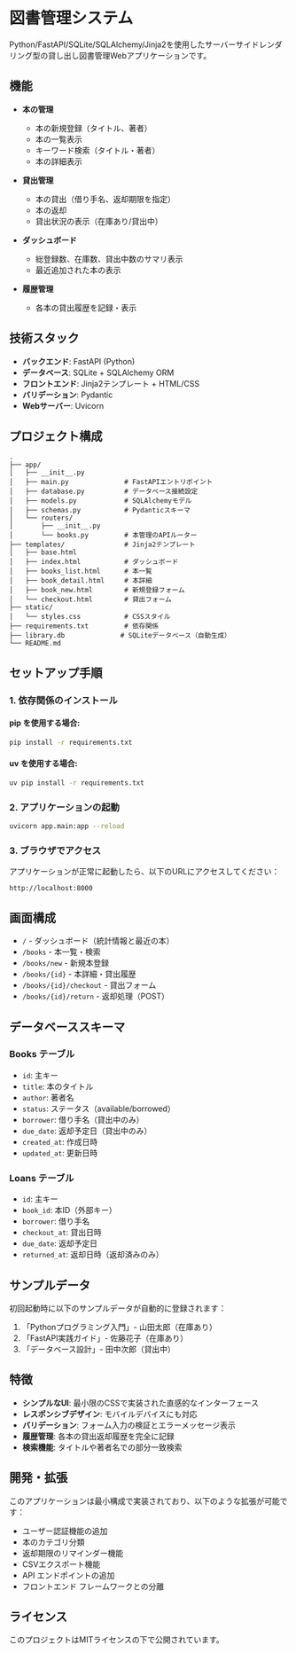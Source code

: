 # 図書管理システム

Python/FastAPI/SQLite/SQLAlchemy/Jinja2を使用したサーバーサイドレンダリング型の貸し出し図書管理Webアプリケーションです。

## 機能

- **本の管理**
  - 本の新規登録（タイトル、著者）
  - 本の一覧表示
  - キーワード検索（タイトル・著者）
  - 本の詳細表示

- **貸出管理**
  - 本の貸出（借り手名、返却期限を指定）
  - 本の返却
  - 貸出状況の表示（在庫あり/貸出中）

- **ダッシュボード**
  - 総登録数、在庫数、貸出中数のサマリ表示
  - 最近追加された本の表示

- **履歴管理**
  - 各本の貸出履歴を記録・表示

## 技術スタック

- **バックエンド**: FastAPI (Python)
- **データベース**: SQLite + SQLAlchemy ORM
- **フロントエンド**: Jinja2テンプレート + HTML/CSS
- **バリデーション**: Pydantic
- **Webサーバー**: Uvicorn

## プロジェクト構成

```
.
├── app/
│   ├── __init__.py
│   ├── main.py              # FastAPIエントリポイント
│   ├── database.py          # データベース接続設定
│   ├── models.py            # SQLAlchemyモデル
│   ├── schemas.py           # Pydanticスキーマ
│   └── routers/
│       ├── __init__.py
│       └── books.py         # 本管理のAPIルーター
├── templates/               # Jinja2テンプレート
│   ├── base.html
│   ├── index.html           # ダッシュボード
│   ├── books_list.html      # 本一覧
│   ├── book_detail.html     # 本詳細
│   ├── book_new.html        # 新規登録フォーム
│   └── checkout.html        # 貸出フォーム
├── static/
│   └── styles.css           # CSSスタイル
├── requirements.txt         # 依存関係
├── library.db              # SQLiteデータベース（自動生成）
└── README.md
```

## セットアップ手順

### 1. 依存関係のインストール

#### pip を使用する場合:
```bash
pip install -r requirements.txt
```

#### uv を使用する場合:
```bash
uv pip install -r requirements.txt
```

### 2. アプリケーションの起動

```bash
uvicorn app.main:app --reload
```

### 3. ブラウザでアクセス

アプリケーションが正常に起動したら、以下のURLにアクセスしてください：

```
http://localhost:8000
```

## 画面構成

- `/` - ダッシュボード（統計情報と最近の本）
- `/books` - 本一覧・検索
- `/books/new` - 新規本登録
- `/books/{id}` - 本詳細・貸出履歴
- `/books/{id}/checkout` - 貸出フォーム
- `/books/{id}/return` - 返却処理（POST）

## データベーススキーマ

### Books テーブル
- `id`: 主キー
- `title`: 本のタイトル
- `author`: 著者名
- `status`: ステータス（available/borrowed）
- `borrower`: 借り手名（貸出中のみ）
- `due_date`: 返却予定日（貸出中のみ）
- `created_at`: 作成日時
- `updated_at`: 更新日時

### Loans テーブル
- `id`: 主キー
- `book_id`: 本ID（外部キー）
- `borrower`: 借り手名
- `checkout_at`: 貸出日時
- `due_date`: 返却予定日
- `returned_at`: 返却日時（返却済みのみ）

## サンプルデータ

初回起動時に以下のサンプルデータが自動的に登録されます：

1. 「Pythonプログラミング入門」- 山田太郎（在庫あり）
2. 「FastAPI実践ガイド」- 佐藤花子（在庫あり）
3. 「データベース設計」- 田中次郎（貸出中）

## 特徴

- **シンプルなUI**: 最小限のCSSで実装された直感的なインターフェース
- **レスポンシブデザイン**: モバイルデバイスにも対応
- **バリデーション**: フォーム入力の検証とエラーメッセージ表示
- **履歴管理**: 各本の貸出返却履歴を完全に記録
- **検索機能**: タイトルや著者名での部分一致検索

## 開発・拡張

このアプリケーションは最小構成で実装されており、以下のような拡張が可能です：

- ユーザー認証機能の追加
- 本のカテゴリ分類
- 返却期限のリマインダー機能
- CSVエクスポート機能
- API エンドポイントの追加
- フロントエンド フレームワークとの分離

## ライセンス

このプロジェクトはMITライセンスの下で公開されています。